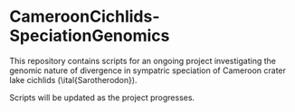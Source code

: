 # CameroonCichlids-SpeciationGenomics

This repository contains scripts for an ongoing project investigating the genomic nature of divergence in sympatric speciation of Cameroon crater lake cichlids (\ital{Sarotherodon}).

Scripts will be updated as the project progresses.
